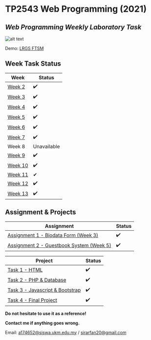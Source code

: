 # TP2543 Web Programming (2021)
## _Web Programming Weekly Laboratory Task_

![alt text](https://github.com/muhdarfan/tp2543/blob/main/assets/img/UKM_logo_4C_teks-hitam.png?raw=true)

Demo: [LRGS FTSM](http://lrgs.ftsm.ukm.my/users/a174652)

## Week Task Status

| Week | Status |
| ------ | ------ |
| [Week 2](week2lab/) | ✔️ |
| [Week 3](week3lab/) | ✔️ |
| [Week 4](week4lab/) | ✔️ |
| [Week 5](week5lab/) | ✔️ |
| [Week 6](week6lab/) | ✔️ |
| [Week 7](week7lab/) | ✔️ |
| Week 8 | Unavailable |
| [Week 9](week8lab/) | ✔️ |
| [Week 10](week10lab/) | ✔️ |
| [Week 11](javascript/) | ✔ |
| [Week 12](week12lab/) | ✔️ |
| [Week 13](week13lab/) | ✔️ |

## Assignment & Projects

| Assignment | Status |
| ------ | ------ |
| [Assignment 1 - Biodata Form (Week 3)](week3lab/a174652.html) | ✔️ |
| [Assignment 2 - Guestbook System (Week 5)](assignment2/) | ✔️ |

| Project | Status |
| ------ | ------ |
| [Task 1 - HTML](myPT1/) | ✔️ |
| [Task 2 - PHP & Database](myPT2/) | ✔️ |
| [Task 3 - Javascript & Bootstrap](myPT3/) | ✔️ |
| [Task 4 - Final Project](myPT4/) | ✔️ |

**Do not hesitate to use it as a reference!**

**Contact me if anything goes wrong.**

Email: a174652@siswa.ukm.edu.my / sirarfan20@gmail.com
